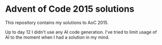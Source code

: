 # Advent of Code 2015 solutions

This repository contains my solutions to AoC 2015.

Up to day 12 I didn't use any AI code generation.
I've tried to limit usage of AI to the moment when I had a solution in my mind.